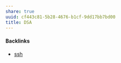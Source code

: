 ```yaml
---
share: true
uuid: cf443c81-5b28-4676-b1cf-9dd17bb7bd00
title: DSA
---
```

#### Backlinks

* [ssh](/29c9fa6f-bbe2-4995-b167-a0448a22343f)